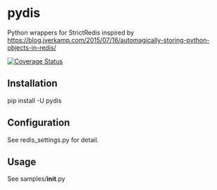 # pydis

Python wrappers for StrictRedis inspired by https://blog.jverkamp.com/2015/07/16/automagically-storing-python-objects-in-redis/

<a href='https://coveralls.io/github/masayang/py_redis?branch=master'><img src='https://coveralls.io/repos/github/masayang/py_redis/badge.svg?branch=master' alt='Coverage Status' /></a>

## Installation

pip install -U pydis

## Configuration

See redis_settings.py for detail.

## Usage

See samples/__init__.py
